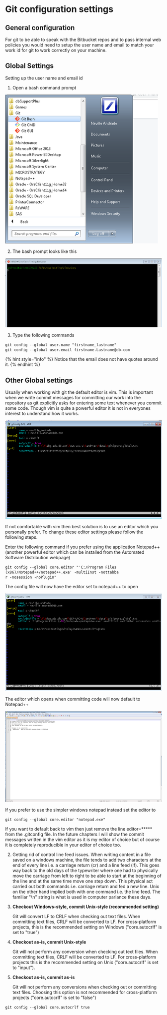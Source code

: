 # Git configuration settings

## General configuration

For git to be able to speak with the Bitbucket repos and to pass internal web policies you would need to setup the user name and email to match your work id for git to work correctly on your machine.

## Global Settings

Setting up the user name and email id

1. Open a bash command prompt

![Select the Git Bash command prompt](../.gitbook/assets/image%20%2813%29.png)

2. The bash prompt looks like this

![Git bash prompt](../.gitbook/assets/image%20%2826%29.png)

3. Type the following commands

```text
git config --global user.name "firstname_lastname"
git config --global user.email firstname.Lastname@db.com
```

{% hint style="info" %}
Notice that the email does not have quotes around it.
{% endhint %}

## Other Global settings

Usually when working with git the default editor is  vim. This is important when we write commit messages for committing our work into the repository as git explicitly asks for entering some text whenever you commit some code. Though vim is quite a powerful editor it is not in everyones interest to understand how it works.

![Here is my git configuration run with command &quot;vim ~/.gitconfig&quot; in bash shell](../.gitbook/assets/image%20%281%29.png)

If not comfortable with vim then best solution is to use an editor which you personally prefer. To change these editor settings please follow the following steps.

Enter the following command if you prefer using the application Notepad++ \(another powerful editor which can be installed from the Automated Software Distribution webpage\)

```text
git config --global core.editor "'C:/Program Files (x86)/Notepad++/notepad++.exe' -multiInst -nottabba
r -nosession -noPlugin"
```

The config file will now have the editor set to notepad++ to open

![Editor settings now changed from vim to Notepad++](../.gitbook/assets/image%20%2820%29.png)

The editor which opens when committing code will now default to Notepad++

![Notepad++ editor to write your commits](../.gitbook/assets/image%20%2822%29.png)

If you prefer to use the simpler windows notepad instead set the editor to

```text
git config --global core.editor "notepad.exe"
```

If you want to default back to vim then just remove the line editor=\*\*\*\*\* from the .gitconfig file. In the future chapters I will show the commit messages written in the vim editor as it is my editor of choice but of course it is completely reproducible in your editor of choice too.

2. Getting rid of control line feed issues. When writing content in a file saved on a windows machine, the file tends to add two characters at the end of every line i.e. a carriage return \(cr\) and a line feed \(lf\). This goes way back to the old days of the typewriter where one had to physically move the carriage from left to right to be able to start at the beginning of the line and at the same time move one step down. This physical act carried out both commands i.e. carriage return and fed a new line. Unix on the other hand implied both with one command i.e. the line feed. The familiar "\n" string is what is used in computer parlance these days. 

1. **Checkout Windows-style, commit Unix-style \(recommended setting\)**

   Git will convert LF to CRLF when checking out text files. When committing text files, CRLF will be converted to LF. For cross-platform projects, this is the recommended setting on Windows \("core.autocrlf" is set to "true"\)

2. **Checkout as-is, commit Unix-style**

   Git will not perform any conversion when checking out text files. When committing text files, CRLF will be converted to LF. For cross-platform projects this is the recommended setting on Unix \("core.autocrlf" is set to "input"\).

3. **Checkout as-is, commit as-is**

   Git will not perform any conversions when checking out or committing text files. Choosing this option is not recommended for cross-platform projects \("core.autocrlf" is set to "false"\)

```text
git config --global core.autocrlf true
```




